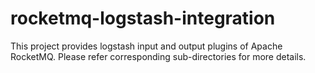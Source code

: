 # rocketmq-logstash-integration

This project provides logstash input and output plugins of Apache RocketMQ. 
Please refer corresponding sub-directories for more details.

